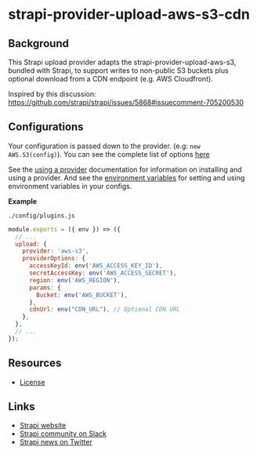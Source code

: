 # strapi-provider-upload-aws-s3-cdn

## Background

This Strapi upload provider adapts the strapi-provider-upload-aws-s3, bundled with Strapi, to support writes to non-public S3 buckets plus optional download from a CDN endpoint (e.g. AWS Cloudfront).

Inspired by this discussion: https://github.com/strapi/strapi/issues/5868#issuecomment-705200530
## Configurations

Your configuration is passed down to the provider. (e.g: `new AWS.S3(config)`). You can see the complete list of options [here](https://docs.aws.amazon.com/AWSJavaScriptSDK/latest/AWS/S3.html#constructor-property)

See the [using a provider](https://strapi.io/documentation/developer-docs/latest/development/plugins/upload.html#using-a-provider) documentation for information on installing and using a provider. And see the [environment variables](https://strapi.io/documentation/developer-docs/latest/setup-deployment-guides/configurations.html#environment-variables) for setting and using environment variables in your configs.

**Example**

`./config/plugins.js`

```js
module.exports = ({ env }) => ({
  // ...
  upload: {
    provider: 'aws-s3',
    providerOptions: {
      accessKeyId: env('AWS_ACCESS_KEY_ID'),
      secretAccessKey: env('AWS_ACCESS_SECRET'),
      region: env('AWS_REGION'),
      params: {
        Bucket: env('AWS_BUCKET'),
      },
      cdnUrl: env("CDN_URL"), // Optional CDN URL
    },
  },
  // ...
});
```

## Resources

- [License](LICENSE)

## Links

- [Strapi website](https://strapi.io/)
- [Strapi community on Slack](https://slack.strapi.io)
- [Strapi news on Twitter](https://twitter.com/strapijs)
